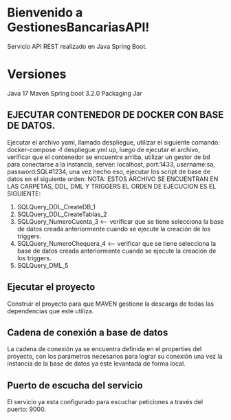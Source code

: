 # Bienvenido a GestionesBancariasAPI!

Servicio API REST realizado en Java Spring Boot.

# Versiones

Java 17
Maven
Spring boot 3.2.0
Packaging Jar

## EJECUTAR CONTENEDOR DE DOCKER CON BASE DE DATOS.

Ejecutar el archivo yaml, llamado despliegue, utilizar el siguiente comando: docker-compose -f despliegue.yml up, luego de ejecutar el archivo, verificar que el contenedor se encuentre arriba, utilizar un gestor de bd para conectarse a la instancia, server: localhost, port:1433, username:sa, password:SQL#1234, una vez hecho eso, ejecutar los script de base de datos en el siguiente orden:
NOTA: ESTOS ARCHIVO SE ENCUENTRAN EN LAS CARPETAS, DDL, DML Y TRIGGERS EL ORDEN DE EJECUCION ES EL SIGUIENTE:

1. SQLQuery_DDL_CreateDB_1
2. SQLQuery_DDL_CreateTablas_2
3. SQLQuery_NumeroCuenta_3 <-- verificar que se tiene selecciona la base de datos creada anteriormente cuando se ejecute la creación de los triggers.
4. SQLQuery_NumeroChequera_4 <-- verificar que se tiene selecciona la base de datos creada anteriormente cuando se ejecute la creación de los triggers.
5. SQLQuery_DML_5

## Ejecutar el proyecto

Construir el proyecto para que MAVEN gestione la descarga de todas las dependencias que este utiliza.

## Cadena de conexión a base de datos

La cadena de conexión ya se encuentra definida en el properties del proyecto, con los parámetros necesarios para lograr su conexión una vez la instancia de la base de datos ya este levantada de forma local.

## Puerto de escucha del servicio

El servicio ya esta configurado para escuchar peticiones a través del puerto: 9000.

